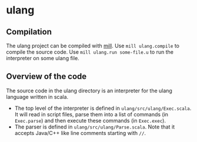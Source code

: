 # ulang

## Compilation

The ulang project can be compiled with [mill](http://www.lihaoyi.com/mill/).
Use `mill ulang.compile` to compile the source code.  Use `mill ulang.run
some-file.u` to run the interpreter on some ulang file.

## Overview of the code

The source code in the ulang directory is an interpreter for the ulang language
written in scala.

- The top level of the interpreter is defined in `ulang/src/ulang/Exec.scala`.
  It will read in script files, parse them into a list of commands (in
  `Exec.parse`) and then execute these commands (in `Exec.exec`).
- The parser is defined in `ulang/src/ulang/Parse.scala`.  Note that it accepts
  Java/C++ like line comments starting with `//`.
